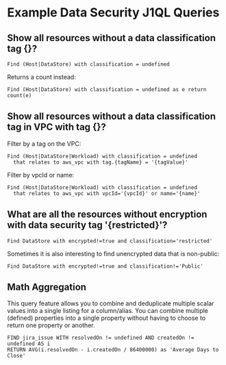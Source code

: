# Example Data Security J1QL Queries

## Show all resources without a data classification tag {}?

```j1ql
Find (Host|DataStore) with classification = undefined
```

Returns a count instead:

```j1ql
Find (Host|DataStore) with classification = undefined as e return count(e)
```

## Show all resources without a data classification tag in VPC with tag {}?

Filter by a tag on the VPC:

```j1ql
Find (Host|DataStore|Workload) with classification = undefined
  that relates to aws_vpc with tag.{tagName} = '{tagValue}'
```

Filter by vpcId or name:

```j1ql
Find (Host|DataStore|Workload) with classification = undefined
  that relates to aws_vpc with vpcId='{vpcId}' or name='{name}'
```

## What are all the resources without encryption with data security tag '{restricted}'?

```j1ql
Find DataStore with encrypted!=true and classification='restricted'
```

Sometimes it is also interesting to find unencrypted data that is non-public:

```j1ql
Find DataStore with encrypted!=true and classification!='Public'
```

## Math Aggregation

This query feature allows you to combine and deduplicate multiple scalar values into a single listing for a column/alias. You can combine multiple (defined) properties into a single property without having to choose to return one property or another.

```
FIND jira_issue WITH resolvedOn != undefined AND createdOn != undefined AS i 
RETURN AVG(i.resolvedOn - i.createdOn / 86400000) as 'Average Days to Close'
```



